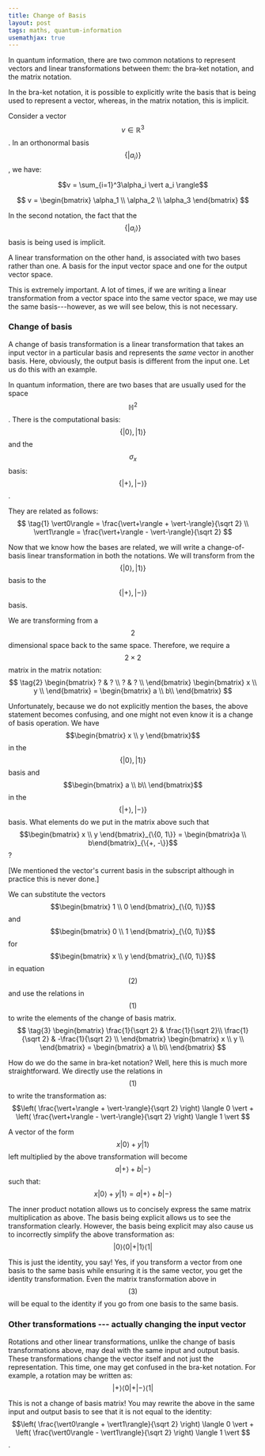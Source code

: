 ```yaml
---
title: Change of Basis
layout: post
tags: maths, quantum-information
usemathjax: true
---
```



In quantum information, there are two common notations to represent vectors and linear transformations between them: the bra-ket notation, and the matrix notation. 

In the bra-ket notation, it is possible to explicitly write the basis that is being used to represent a vector, whereas, in the matrix notation, this is implicit.

Consider a vector $$v \in \mathbb{R}^3$$. In an orthonormal basis $$\{\vert a_i \rangle\}$$, we have:

$$v = \sum_{i=1}^3\alpha_i \vert a_i \rangle$$

$$ v = \begin{bmatrix} \alpha_1 \\  \alpha_2 \\ \alpha_3 \end{bmatrix} $$

In the second notation, the fact that the $$\{\vert a_i \rangle\}$$ basis is being used is implicit. 

A linear transformation on the other hand, is associated with two bases rather than one. A basis for the input vector space and one for the output vector space. 

This is extremely important. A lot of times, if we are writing a linear transformation from a vector space into the same vector space, we may use the same basis---however, as we will see below, this is not necessary. 

### Change of basis
A change of basis transformation is a linear transformation that takes an input vector in a particular basis and represents the *same* vector in another basis. Here, obviously, the output basis is different from the input one. Let us do this with an example. 

In quantum information, there are two bases that are usually used for the space $$\mathbb{H}^2$$. There is the computational basis: $$\{ \vert0 \rangle, \vert1\rangle \}$$ and the $$\sigma_x$$ basis: $$\{ \vert+ \rangle, \vert-\rangle\}$$.

They are related as follows:
$$
\tag{1}
\vert0\rangle = \frac{\vert+\rangle + \vert-\rangle}{\sqrt 2} \\
\vert1\rangle = \frac{\vert+\rangle  - \vert-\rangle}{\sqrt 2} 
$$

Now that we know how the bases are related, we will write a change-of-basis linear transformation in both the notations. We will transform from the $$\{ \vert0 \rangle, \vert1\rangle \}$$ basis to the  $$\{ \vert+ \rangle, \vert-\rangle\}$$ basis. 

We are transforming from a $$2$$ dimensional space back to the same space. Therefore, we require a $$2 \times 2$$ matrix in the matrix notation: 
$$
\tag{2}
\begin{bmatrix}
? & ? \\
? & ? \\
\end{bmatrix} 
\begin{bmatrix}
x \\
y \\
\end{bmatrix}  = 
\begin{bmatrix}
a \\
b\\
\end{bmatrix} 
$$

Unfortunately, because we do not explicitly mention the bases, the above statement becomes confusing, and one might not even know it is a change of basis operation. We have $$\begin{bmatrix} x \\ y \end{bmatrix}$$ in the $$\{ \vert0 \rangle, \vert1\rangle \}$$ basis and $$\begin{bmatrix}
a \\
b\\
\end{bmatrix}$$ in the $$\{ \vert+ \rangle, \vert-\rangle\}$$ basis. What elements do we put in the matrix above such that 
$$\begin{bmatrix} x \\ y \end{bmatrix}_{\{0, 1\}} = \begin{bmatrix}a \\ b\end{bmatrix}_{\{+, -\}}$$ ? 

[We mentioned the vector's current basis in the subscript although in practice this is never done.]

We can substitute the vectors $$\begin{bmatrix} 1 \\ 0 \end{bmatrix}_{\{0, 1\}}$$ and $$\begin{bmatrix} 0 \\ 1 \end{bmatrix}_{\{0, 1\}}$$ for $$\begin{bmatrix} x \\ y \end{bmatrix}_{\{0, 1\}}$$ in equation $$(2)$$ and use the relations in $$(1)$$ to write the elements of the change of basis matrix. 
$$
\tag{3}
\begin{bmatrix}
\frac{1}{\sqrt 2} &  \frac{1}{\sqrt 2}\\
\frac{1}{\sqrt 2} & -\frac{1}{\sqrt 2} \\
\end{bmatrix} 
\begin{bmatrix}
x \\
y \\
\end{bmatrix}  = 
\begin{bmatrix}
a \\
b\\
\end{bmatrix} 
$$

How do we do the same in bra-ket notation? Well, here this is much more straightforward. We directly use the relations in $$(1)$$ to write the transformation as:
$$\left( \frac{\vert+\rangle + \vert-\rangle}{\sqrt 2} \right) \langle 0 \vert + \left( \frac{\vert+\rangle - \vert-\rangle}{\sqrt 2} \right) \langle 1 \vert $$

A vector of the form $$x\vert0\rangle + y\vert1\rangle$$ left multiplied by the above transformation will become $$a\vert+\rangle + b\vert-\rangle$$ such that:
$$x\vert0\rangle + y\vert1\rangle = a\vert+\rangle + b\vert-\rangle$$

The inner product notation allows us to concisely express the same matrix multiplication as above. The basis being explicit allows us to see the transformation clearly. However, the basis being explicit may also cause us to incorrectly simplify the above transformation as: 
$$\vert0\rangle \langle 0\vert + \vert1\rangle \langle 1\vert$$

This is just the identity, you say! Yes, if you transform a vector from one basis to the same basis while ensuring it is the same vector, you get the identity transformation. Even the matrix transformation  above in $$(3)$$ will be equal to the identity if you go from one basis to the same basis. 

### Other transformations --- actually changing the input vector
Rotations and other linear transformations, unlike the change of basis transformations above, may deal with the same input and output basis. These transformations change the vector itself and not just the representation. This time, one may get confused in the bra-ket notation. For example, a rotation may be written as:
$$\vert+\rangle \langle 0\vert + \vert-\rangle \langle 1\vert$$

This is not a change of basis matrix! You may rewrite the above in the same input and output basis to see that it is not equal to the identity:
$$\left( \frac{\vert0\rangle + \vert1\rangle}{\sqrt 2} \right) \langle 0 \vert + \left( \frac{\vert0\rangle - \vert1\rangle}{\sqrt 2} \right) \langle 1 \vert $$.
